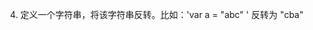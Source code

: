 <!-- 1. 对数组中的数字进行大小排序
	比如有数组var arr = new Array(100,33,500,6,91)
2. 自定义一个函数实现将一个字符串里面的大写字母变小写并且小写字母变大写。
	stra = a~z
	strA = A~Z
	newStr += 'A'
	var str='aBcDeFg';
	结果 str1='AbCdEfG'; -->
<!-- 3. 写一个函数，这个函数可以通过输入任意范围比如n到m来返回n到m的随机数 -->
4. 定义一个字符串，将该字符串反转。比如：'var a = "abc" ' 反转为 "cba"
